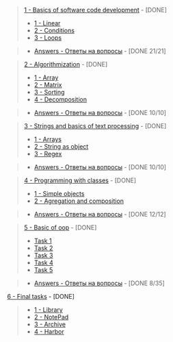 > [1 - Basics of software code development](https://github.com/9bagel/epam_training/tree/master/src/com/epam/basics_of_software_code_development) - [DONE]
>- [1 - Linear](https://github.com/9bagel/epam_training/tree/master/src/com/epam/basics_of_software_code_development/linear)
>- [2 - Conditions](https://github.com/9bagel/epam_training/tree/master/src/com/epam/basics_of_software_code_development/condition)
>- [3 - Loops](https://github.com/9bagel/epam_training/tree/master/src/com/epam/basics_of_software_code_development/loop)

>- [Answers - Ответы на вопросы](https://github.com/9bagel/epam_training/tree/master/src/com/epam/basics_of_software_code_development/Answers.pdf) - [DONE 21/21]


> [2 - Algorithmization](https://github.com/9bagel/epam_training/tree/master/src/com/epam/algorithmization) - [DONE]
>- [1 - Array](https://github.com/9bagel/epam_training/tree/master/src/com/epam/algorithmization/array)
>- [2 - Matrix](https://github.com/9bagel/epam_training/tree/master/src/com/epam/algorithmization/matrix)
>- [3 - Sorting](https://github.com/9bagel/epam_training/tree/master/src/com/epam/algorithmization/sort)
>- [4 - Decomposition](https://github.com/9bagel/epam_training/tree/master/src/com/epam/algorithmization/decomposition)

>- [Answers - Ответы на вопросы](https://github.com/9bagel/epam_training/tree/master/src/com/epam/algorithmization/Answers.pdf) - [DONE 10/10]

> [3 - Strings and basics of text processing](https://github.com/9bagel/epam_training/tree/master/src/com/epam/strings_and_basics_of_text_processing) - [DONE]
>- [1 - Arrays](https://github.com/9bagel/epam_training/tree/master/src/com/epam/strings_and_basics_of_text_processing/arrays)
>- [2 - String as object](https://github.com/9bagel/epam_training/tree/master/src/com/epam/strings_and_basics_of_text_processing/string_as_object)
>- [3 - Regex](https://github.com/9bagel/epam_training/tree/master/src/com/epam/strings_and_basics_of_text_processing/regex)

>- [Answers - Ответы на вопросы](https://github.com/9bagel/epam_training/tree/master/src/com/epam/strings_and_basics_of_text_processing/Answers.pdf) - [DONE 10/10]

> [4 - Programming with classes](https://github.com/9bagel/epam_training/tree/master/src/com/epam/programming_with_classes) - [DONE] 
>- [1 - Simple objects](https://github.com/9bagel/epam_training/tree/master/src/com/epam/programming_with_classes/simple_objects)
>- [2 - Agregation and composition](https://github.com/9bagel/epam_training/tree/master/src/com/epam/programming_with_classes/agregation_and_composition)

>- [Answers - Ответы на вопросы](https://github.com/9bagel/epam_training/blob/master/src/com/epam/programming_with_classes/Answers.pdf) - [DONE 12/12]

> [5 - Basic of oop](https://github.com/9bagel/epam_training/tree/master/src/com/epam/programming_with_classes) - [DONE] 
>- [Task 1](https://github.com/9bagel/epam_training/tree/master/src/com/epam/basic_of_oop/text_file)
>- [Task 2](https://github.com/9bagel/epam_training/tree/master/src/com/epam/basic_of_oop/payment)
>- [Task 3](https://github.com/9bagel/epam_training/tree/master/src/com/epam/basic_of_oop/calendar)
>- [Task 4](https://github.com/9bagel/epam_training/tree/master/src/com/epam/basic_of_oop/dragon_cave)
>- [Task 5](https://github.com/9bagel/epam_training/tree/master/src/com/epam/basic_of_oop/present)

>- [Answers - Ответы на вопросы](https://github.com/9bagel/epam_training/tree/master/src/com/epam/basic_of_oop/Answers.pdf) - [DONE 8/35]

 [6 - Final tasks](https://github.com/9bagel/epam_training/tree/master/src/com/epam/tasks_6) - [DONE] 
>- [1 - Library](https://github.com/9bagel/epam_training/tree/master/src/com/epam/tasks_6/library)
>- [2 - NotePad](https://github.com/9bagel/epam_training/tree/master/src/com/epam/tasks_6/notepad)
>- [3 - Archive](https://github.com/9bagel/epam_training/tree/master/src/com/epam/tasks_6/archive)
>- [4 - Harbor](https://github.com/9bagel/epam_training/tree/master/src/com/epam/tasks_6/harbor)
